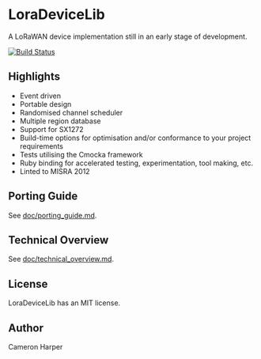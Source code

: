LoraDeviceLib
=============

A LoRaWAN device implementation still in an early stage of development.

[![Build Status](https://travis-ci.org/cjhdev/lora_device_lib.svg?branch=master)](https://travis-ci.org/cjhdev/lora_device_lib)

## Highlights

- Event driven
- Portable design
- Randomised channel scheduler
- Multiple region database
- Support for SX1272
- Build-time options for optimisation and/or conformance to your project requirements
- Tests utilising the Cmocka framework
- Ruby binding for accelerated testing, experimentation, tool making, etc.
- Linted to MISRA 2012

## Porting Guide

See [doc/porting_guide.md](doc/technical_overview.md).

## Technical Overview

See [doc/technical_overview.md](doc/porting_guide.md).

## License

LoraDeviceLib has an MIT license.

## Author

Cameron Harper

